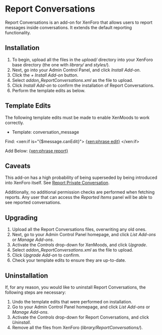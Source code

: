 Report Conversations
====

Report Conversations is an add-on for XenForo that allows users to report messages inside conversations. It extends the default reporting functionality.

Installation
----

1. To begin, upload all the files in the *upload/* directory into your XenForo base directory (the one with *library/* and *styles/*).
2. Next, go into your Admin Control Panel, and click *Install Add-on*.
3. Click the *+ Install Add-on* button.
4. Select *addon_ReportConversations.xml* as the file to upload.
5. Click *Install Add-on* to confirm the installation of Report Conversations.
6. Perform the template edits as below.

Template Edits
----

The following template edits must be made to enable XenMoods to work correctly.

- Template: conversation_message

Find:
	<xen:if is="{$message.canEdit}">
		<a href="{xen:link 'conversations/edit-message', $conversation, 'm={$message.message_id}'}"
			class="item control edit"><span></span>{xen:phrase edit}</a>
	</xen:if>

Add Below:
	<a href="{xen:link 'conversations/report', $conversation, 'm={$message.message_id}'}" class="OverlayTrigger item control report" data-cacheOverlay="false"><span></span>{xen:phrase report}</a>

Caveats
----

This add-on has a high probability of being superseded by being introduced into XenForo itself. See [Report Private Conversation](http://xenforo.com/community/threads/suggestion-report-private-conversation.3912/).

Additionally, no additional permission checks are performed when fetching reports. Any user that can access the *Reported Items* panel will be able to see reported conversations.

Upgrading
----

1. Upload all the Report Conversations files, overwriting any old ones.
2. Next, go to your Admin Control Panel homepage, and click *List Add-ons* or *Manage Add-ons*.
3. Activate the *Controls* drop-down for XenMoods, and click *Upgrade*.
4. Select *addon_ReportConversations.xml* as the file to upload.
5. Click *Upgrade Add-on* to confirm.
6. Check your template edits to ensure they are up-to-date.

Uninstallation
----

If, for any reason, you would like to uninstall Report Conversations, the following steps are necessary:
1. Undo the template edits that were performed on installation.
2. Go to your Admin Control Panel homepage, and click *List Add-ons* or *Manage Add-ons*.
3. Activate the *Controls* drop-down for Report Conversations, and click *Uninstall*.
4. Remove all the files from XenForo (*library/ReportConversations/*).